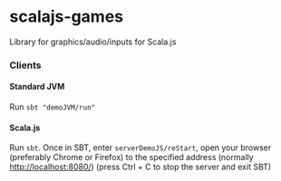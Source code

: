 # scalajs-games

Library for graphics/audio/inputs for Scala.js

### Clients

#### Standard JVM

Run ```sbt "demoJVM/run"```

#### Scala.js

Run ```sbt```. Once in SBT, enter ```serverDemoJS/reStart```, open your browser (preferably Chrome or Firefox) to the specified address (normally [http://localhost:8080/](http://localhost:8080/)) (press Ctrl + C to stop the server and exit SBT)
